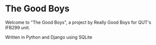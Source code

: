# The Good Boys

Welcome to "The Good Boys", a project by Really Good Boys for QUT's IFB299 unit.

Written in Python and Django using SQLite
